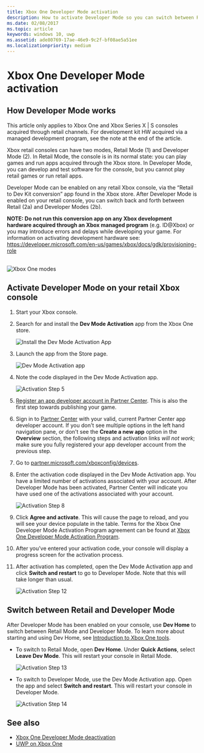 ```yaml
---
title: Xbox One Developer Mode activation
description: How to activate Developer Mode so you can switch between Retail Mode and Developer Mode.
ms.date: 02/08/2017
ms.topic: article
keywords: windows 10, uwp
ms.assetid: ade80769-17ae-46e9-9c2f-bf08ae5a51ee
ms.localizationpriority: medium
---
```

# Xbox One Developer Mode activation

## How Developer Mode works
This article only applies to Xbox One and Xbox Series X | S consoles acquired through retail channels. For development kit HW acquired via a managed development program, see the note at the end of the article.

Xbox retail consoles can have two modes, Retail Mode (1) and Developer Mode (2). In Retail Mode, the console is in its normal state: you can play games and run apps acquired through the Xbox store. In Developer Mode, you can develop and test software for the console, but you cannot play retail games or run retail apps.

Developer Mode can be enabled on any retail Xbox console, via the “Retail to Dev Kit conversion” app found in the Xbox store. After Developer Mode is enabled on your retail console, you can switch back and forth between Retail (2a) and Developer Modes (2b).

**NOTE: Do not run this conversion app on any Xbox development hardware acquired through an Xbox managed program** (e.g. ID@Xbox) or you may introduce errors and delays while developing your game. For information on activating development hardware see: https://developer.microsoft.com/en-us/games/xbox/docs/gdk/provisioning-role
<br></br>

![Xbox One modes](images/dev-mode-flow.png)

## Activate Developer Mode on your retail Xbox console

1.	Start your Xbox console.

2.	Search for and install the **Dev Mode Activation** app from the Xbox One store.

    ![Install the Dev Mode Activation App](images/devkit-activation-1.png)

3.	Launch the app from the Store page.

    ![Dev Mode Activation app](images/devkit-activation-2.png)

4.	Note the code displayed in the Dev Mode Activation app.

    ![Activation Step 5](images/activation-step-5.png)  
    
5.	[Register an app developer account in Partner Center](https://developer.microsoft.com/store/register).  This is also the first step towards publishing your game.

6.	Sign in to [Partner Center](https://partner.microsoft.com/dashboard) with your valid, current Partner Center app developer account.  If you don't see multiple options in the left hand navigation pane, or don't see the **Create a new app** option in the **Overview** section, the following steps and activation links _will not work_; make sure you fully registered your app developer account from the previous step.

7.	Go to [partner.microsoft.com/xboxconfig/devices](https://partner.microsoft.com/xboxconfig/devices).

8.	Enter the activation code displayed in the Dev Mode Activation app. You have a limited number of activations associated with your account. After Developer Mode has been activated, Partner Center will indicate you have used one of the activations associated with your account.

    ![Activation Step 8](images/activation-step-8-rs2.png)    
    
9.	Click **Agree and activate**. This will cause the page to reload, and you will see your device populate in the table. Terms for the Xbox One Developer Mode Activation Program agreement can be found at [Xbox One Developer Mode Activation Program](/legal/windows/agreements/xbox-one-developer-mode-activation).

10.	After you’ve entered your activation code, your console will display a progress screen for the activation process.  
    
11.	After activation has completed, open the Dev Mode Activation app and click **Switch and restart** to go to Developer Mode. Note that this will take longer than usual.

    ![Activation Step 12](images/activation-step-12.png)   

## Switch between Retail and Developer Mode
After Developer Mode has been enabled on your console, use **Dev Home** to switch between Retail Mode and Developer Mode. To learn more about starting and using Dev Home, see [Introduction to Xbox One tools](introduction-to-xbox-tools.md).

* To switch to Retail Mode, open **Dev Home**. Under **Quick Actions**, select **Leave Dev Mode**. This will restart your console in Retail Mode.    

  ![Activation Step 13](images/activation-step-13-rs4.png)  
  
* To switch to Developer Mode, use the Dev Mode Activation app. Open the app and select **Switch and restart**. This will restart your console in Developer Mode.  

  ![Activation Step 14](images/activation-step-12.png)  

## See also
- [Xbox One Developer Mode deactivation](devkit-deactivation.md)
- [UWP on Xbox One](index.md)
